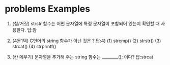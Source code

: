 # problems Examples
1. (참/거짓) strstr 함수는 어떤 문자열에 특정 문자열이 포함되어 있는지 확인할 때 사용한다. 답:참

2. (4문1택) C언어의 string 함수가 아닌 것은 ? 답:4) 
(1) strcmp() (2) strstr() (3) strcat() (4) strprintf()

3. (칸 메우기) 문자열을 추가해 주는 string 함수는 ________(); 이다? 답:strcat
